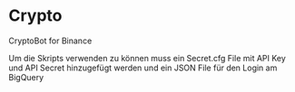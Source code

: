 # Crypto
CryptoBot for Binance

Um die Skripts verwenden zu können muss ein Secret.cfg File mit API Key und API Secret hinzugefügt werden und ein JSON File für den Login am BigQuery
